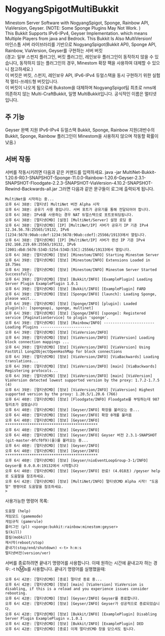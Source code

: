 # NogyangSpigotMultiBukkit
Minestom Server Software with NogyangSpigot, Sponge, Rainbow API, ViaVersion, Geyser. (NOTE: Some Sponge Plugins May Not Work. )                                                                                                                                           
 This Bukkit Supports IPv6-IPv4, Geyser Implementation. which means Multiple Players from java and Bedrock.
 This Bukkit Is Also MultiVersion!                                                                                                                                                                                                                                                                                                                                                                                                                                                                                                                   
 마인스톰 서버 라이브러리를 기반으로 NogyangSpigot(Bukkit API), Sponge API, Rainbow, ViaVersion, Geyser를 구현하는 서버 버킷                 
 (경고: 일부 스펀지 플러그인, 버킷 플러그인, 레인보우 플러그인이 동작하지 않을 수 있습니다, 동작하지 않는 플러그인의 경우, Minestom 확장 팩을 사용하여 대체할 수 있으니 참고하세요.)                                                                                     
이 버킷은 버킷, 스펀지, 레인보우 API, IPv6-IPv4 듀얼스택을 동시 구현하기 위한 실험적 멀티-쓰레드형 버킷입니다.                               
이 버킷이 나오게 됨으로써 Bukstom을 대체하며 NogyangSpigot팀 최초로 nms에 의존하지 않는 Multi-CraftBukkit, 일명 MultiBukkit입니다.
공식적인 이름은 멀티넷입니다.
## 주 기능
Geyser 완벽 지원
IPv6-IPv4 듀얼스택
Bukkit, Sponge, Rainbow 지원(과반수의 Bukkit, Sponge, Rainbow 플러그인이 Minestom을 사용하지 않으며 작동할 확률이 낮음.)
## 서버 작동
서버를 작동시키려면 다음과 같은 커맨드를 입력하세요.
java -jar MultiNet-Bukkit-1.20.6-R0.1-SNAPSHOT-Sponge-11.0.0-Rainbow-1.20.6-Geyser-2.3.1-SNAPSHOT-Floodgate-2.2.3-SNAPSHOT-ViaVersion-4.10.2-SNAPSHOT-Rewind-Backwards-all.jar
그러면 다음과 같은 문구들이 로그에 출력되게 됩니다.
```
MultiNet을 시작하는 중...
오후 6시 38분: [멀티넷] MultiNet 버전 Alpha 시작
오후 6시 38분: 공유기 사용 중입니다. 서버 포트가 공유기를 통해 전달되어야 합니다.
오후 6시 38분: IPv6를 사용하는 경우 NAT 듀얼스택으로 포트포워딩됩니다.
오후 6시 38분: [멀티넷CMD] [설정] [MultiNet/Server] 설정 로딩 중
오후 6시 38분: [멀티넷CMD] [IP] [MultiNet/IP] 서버가 공유기 IP 기준 IPv4 12.34.56.78:25565/19132, IPv6 [1234:5678:90ab:cdef:1234:5678:90ab:cdef]:25566/19133에서 열립니다.
오후 6시 38분: [멀티넷CMD] [IP] [MultiNet/IP] 서버가 랜선 IP 기준 IPv4 192.168.219.69:25565/19132, IPv6 [2001:db8:5678:534D:5254:534D:53C]:25566/19133에서 열립니다. 
오후 6시 38분: [멀티넷CMD] [정보] [Minestom/INFO] Starting Minestom Server
오후 6시 39분: [멀티넷CMD] [정보] [Minestom/INFO] Extensions Loaded in 18.75ms
오후 6시 39분: [멀티넷CMD] [정보] [Minestom/INFO] Minestom Server Started Successfully.
오후 6시 39분: [멀티넷CMD] [정보] [Bukkit/INFO] [ExamplePlugin] Loading Server Plugin ExamplePlugin 1.0.1
오후 6시 39분: [멀티넷CMD] [정보] [Bukkit/INFO] [ExamplePlugin] FARD
오후 6시 39분: [멀티넷CMD] [정보] [Sponge/INFO] [launch]: Loading Sponge, please wait...
오후 6시 39분: [멀티넷CMD] [정보] [Sponge/INFO] [plugin]: Loaded plugin(s): [spongeapi, sponge, multinet]
오후 6시 39분: [멀티넷CMD] [정보] [Sponge/INFO] [sponge]: Registered service [PaginationService] to plugin 'sponge'.
오후 6시 39분: [멀티넷CMD] [정보] [Rainbow/INFO] ----------------------- Loading Plugins -----------------------
오후 6시 39분: [멀티넷CMD] [정보] [ViaVersion/INFO]
오후 6시 39분: [멀티넷CMD] [정보] [ViaVersion/INFO] [ViaVersion] Loading block connection mappings ...
오후 6시 39분: [멀티넷CMD] [정보] [ViaVersion/INFO] [ViaVersion] Using FastUtil Long2ObjectOpenHashMap for block connections
오후 6시 39분: [멀티넷CMD] [정보] [ViaVersion/INFO] [ViaBackwards] Loading translations...
오후 6시 39분: [멀티넷CMD] [정보] [ViaVersion/INFO] [main] [ViaBackwards] Registering protocols...
오후 6시 39분: [멀티넷CMD] [정보] [ViaVersion/INFO] [main] [ViaVersion] ViaVersion detected lowest supported version by the proxy: 1.7.2-1.7.5 (4)
오후 6시 39분: [멀티넷CMD] [정보] [ViaVersion/INFO] [ViaVersion] Highest supported version by the proxy: 1.20.5/1.20.6 (766)
오후 6시 40분: [멀티넷CMD] [정보] [Floodgate/INFO] Floodgate를 부팅하는데 987밀리초가 걸렸습니다
오후 6시 40분: [멀티넷CMD] [정보] [Geyser/INFO] 확장을 불러오는 중...
오후 6시 40분: [멀티넷CMD] [정보] [Geyser/INFO] 확장 0개를 불러옴
오후 6시 40분: [멀티넷CMD] [정보] [Geyser/INFO] ******************************************
오후 6시 40분: [멀티넷CMD] [정보] [Geyser/INFO]
오후 6시 40분: [멀티넷CMD] [정보] [Geyser/INFO] Geyser 버전 2.3.1-SNAPSHOT (git-master-0fcf0f9)(을)를 불러오는 중...
오후 6시 40분: [멀티넷CMD] [정보] [Geyser/INFO] 
오후 6시 40분: [멀티넷CMD] [정보] [Geyser/INFO] ******************************************
오후 6시 40분: [멀티넷CMD] [정보] [Geyser/nioEventLoopGroup-3-1/INFO] Geyser를 0.0.0.0:19132에서 시작합니다
오후 6시 40분: [멀티넷CMD] [정보] [Geyser/INFO] 완료! (4.018초) /geyser help로 도움말을 참조하세요.
오후 6시 42분: [멀티넷CMD] [정보] [MultiNet/INFO] 멀티넷CMD Alpha 시작! "도움말" 명령어로 도움말을 참조하세요.
>
```
사용가능한 명령어 목록:
```
도움말 (help)
게임모드 (gamemode)
게임규칙 (gamerule)
플러그인 (pl) <sponge:bukkit:rainbow:minestom:geyser>
킬(kill)
몹킬(mobkill)
재시작(reboot/stop)
끝내기(stop/end/shutdown) <-t> h:m:s
멀티넷버전(version/ver)
```
서버를 종료하려면 끝내기 명령어를 사용합니다.
이때 원하는 시간에 끝내고자 하는 경우: -t h:m:s를 사용합니다.
끝내기 명령어를 실행했을때:
```
오후 6시 42분: [멀티넷CMD] [종료] 멀티넷 종료 중...
오후 6시 42분: [멀티넷CMD] [정보] [main] [ViaVersion] ViaVersion is disabling, if this is a reload and you experience issues consider rebooting.
오후 6시 42분: [멀티넷CMD] [정보] [Geyser/INFO] Geyser를 종료합니다.
오후 6시 42분: [멀티넷CMD] [정보] [Geyser/INFO] Geyser가 성공적으로 종료되었습니다.
오후 6시 42분: [멀티넷CMD] [정보] [Bukkit/INFO] [ExamplePlugin] Disabling Server Plugin ExamplePlugin v.1.0.1
오후 6시 42분: [멀티넷CMD] [정보] [Bukkit/INFO] [ExamplePlugin] DED
오후 6시 42분: [멀티넷CMD] [종료] 이제 멀티넷CMD 창을 닫으셔도 됩니다.
```

